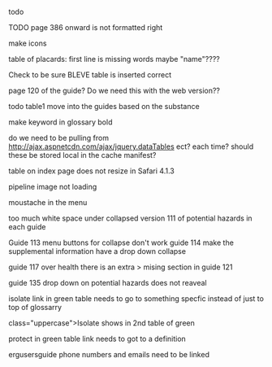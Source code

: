 todo




TODO page 386 onward is not formatted right

make icons

table of placards: first line is missing words  maybe "name"????

Check to be sure BLEVE table is inserted correct



page 120 of the guide?  Do we need this with the web version??

todo table1 move into the guides based on the substance

make keyword in glossary bold


do we need to be pulling from
http://ajax.aspnetcdn.com/ajax/jquery.dataTables
ect?  each time?  should these be stored local in the cache manifest?


table on index page does not resize in Safari 4.1.3

pipeline image not loading

moustache in the menu

too much white space under collapsed version 111 of potential hazards in each guide

Guide 113 menu buttons for collapse don't work
 guide 114 make the supplemental information have a drop down collapse
 
 guide 117 over health there is an extra >
 mising section in guide 121
 
 guide 135 drop down on potential hazards does not reaveal
 
 


isolate link in green table needs to go to something specfic instead of just to top of glossarry

class="uppercase">Isolate  shows in 2nd table of green 

protect in green table link needs to got to a definition

ergusersguide  phone numbers and emails need to be linked
